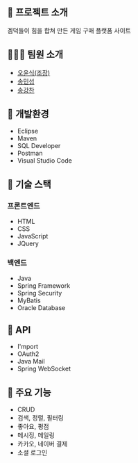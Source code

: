## 🕺  프로젝트 소개
겜덕들이 힘을 합쳐 만든 게임 구매 플랫폼 사이트

## 👨‍👨‍👦 팀원 소개
<ul>
  <li><a href="https://github.com/5yunsk">오윤식(조장)</a></li>
  <li><a href="https://github.com/Songminseob">송민섭</a></li>
  <li><a href="https://github.com/KangChanSong">송강찬</a></li>
</ul>

## 🎈 개발환경
<ul>
  <li>Eclipse</li>
  <li>Maven</li>
  <li>SQL Developer</li>
  <li>Postman</li>
  <li>Visual Studio Code</li>
</ul>

## 🎈 기술 스택
### 프론트엔드
<ul>
  <li>HTML</li>
  <li>CSS</li>
  <li>JavaScript</li>
  <li>JQuery</li>
</ul>
<h3> 백엔드</h3>
<ul>
  <li>Java</li>
  <li>Spring Framework</li>
  <li>Spring Security</li>
  <li>MyBatis</li>
  <li>Oracle Database</li>
</ul>

## 🎈 API
<ul>
  <li>I'mport</li>
  <li>OAuth2</li>
  <li>Java Mail</li>
  <li>Spring WebSocket</li>
</ul>

## 🎈 주요 기능
<ul>
  <li>CRUD</li>
  <li>검색, 정렬, 필터링</li>
  <li>좋아요, 평점</li>
  <li>메시징, 메일링</li>
  <li>카카오, 네이버 결제</li>
  <li>소셜 로그인</li>
</ul>


